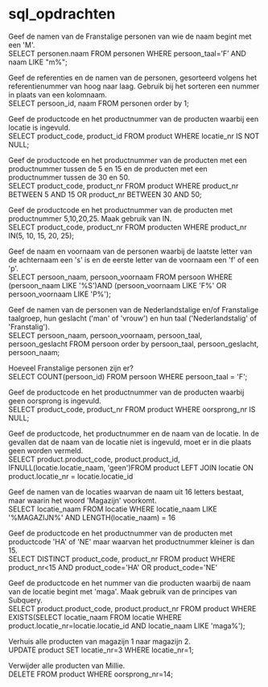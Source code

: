 # sql_opdrachten


Geef de namen van de Franstalige personen van wie de naam begint met een 'M'.<br>
SELECT personen.naam FROM personen WHERE persoon_taal=’F’ AND naam LIKE "m%";

Geef de referenties en de namen van de personen, gesorteerd volgens het referentienummer van hoog naar laag. Gebruik bij het sorteren een nummer in plaats van een kolomnaam.<br>
SELECT persoon_id, naam FROM personen order by 1;

Geef de productcode en het productnummer van de producten waarbij een locatie is ingevuld.<br>
SELECT product_code, product_id FROM product WHERE locatie_nr IS NOT NULL;

Geef de productcode en het productnummer van de producten met een productnummer tussen de 5 en 15 en de producten met een productnummer tussen de 30 en 50.<br>
SELECT product_code, product_nr FROM product WHERE product_nr BETWEEN 5 AND 15 OR product_nr BETWEEN 30 AND 50;

Geef de productcode en het productnummer van de producten met productnummer 5,10,20,25. Maak gebruik van IN.<br>
SELECT product_code, product_nr FROM producten WHERE product_nr IN(5, 10, 15, 20, 25);

Geef de naam en voornaam van de personen waarbij de laatste letter van de achternaam een 's' is en de eerste letter van de voornaam een 'f' of een 'p'.<br>
SELECT persoon_naam, persoon_voornaam FROM persoon WHERE (persoon_naam LIKE '%S')AND (persoon_voornaam LIKE 'F%' OR persoon_voornaam LIKE 'P%');

Geef de namen van de personen van de Nederlandstalige en/of Franstalige taalgroep, hun geslacht ('man' of 'vrouw') en hun taal ('Nederlandstalig' of 'Franstalig').<br>
SELECT persoon_naam, persoon_voornaam,  persoon_taal, persoon_geslacht FROM persoon order by persoon_taal, persoon_geslacht, persoon_naam;

Hoeveel Franstalige personen zijn er?<br>
SELECT COUNT(persoon_id) FROM persoon WHERE persoon_taal = 'F';

Geef de productcode en het productnummer van de producten waarbij geen oorsprong is ingevuld.<br>
SELECT product_code, product_nr FROM product WHERE oorsprong_nr IS NULL;

Geef de productcode, het productnummer en de naam van de locatie. In de gevallen dat de naam van de locatie niet is ingevuld, moet er in die plaats geen worden vermeld.<br>
SELECT product.product_code, product.product_id, IFNULL(locatie.locatie_naam, 'geen')FROM product LEFT JOIN locatie ON product.locatie_nr = locatie.locatie_id

Geef de namen van de locaties waarvan de naam uit 16 letters bestaat, maar waarin het woord 'Magazijn' voorkomt.<br>
SELECT locatie_naam FROM locatie WHERE locatie_naam LIKE '%MAGAZIJN%' AND LENGTH(locatie_naam) = 16

Geef de productcode en het productnummer van de producten met productcode 'HA' of 'NE' maar waarvan het productnummer kleiner is dan 15.<br>
SELECT DISTINCT product_code, product_nr FROM product WHERE product_nr<15 AND product_code='HA' OR product_code='NE'

Geef de productcode en het nummer van die producten waarbij de naam van de locatie begint met 'maga'. Maak gebruik van de principes van Subquery.<br>
SELECT product.product_code, product.product_nr FROM product WHERE EXISTS(SELECT locatie_naam FROM locatie WHERE product.locatie_nr=locatie.locatie_id AND locatie_naam LIKE 'maga%');

Verhuis alle producten van magazijn 1 naar magazijn 2.<br>
UPDATE product SET locatie_nr=3 WHERE locatie_nr=1;

Verwijder alle producten van Millie.<br>
DELETE FROM product WHERE oorsprong_nr=14;
